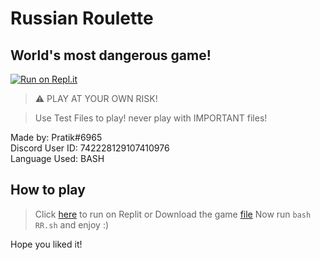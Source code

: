 # Russian Roulette
## World's most dangerous game!

[![Run on Repl.it](https://repl.it/badge/github/pratik12350/hackathon)](https://repl.it/github/pratik12350/hackathon)

> ⚠ PLAY AT YOUR OWN RISK!

> Use Test Files to play! never play with IMPORTANT files!

Made by: Pratik#6965 <br>
Discord User ID: 742228129107410976 <br>
Language Used: BASH

## How to play
> Click [here](https://replit.com) to run on Replit or Download the game [file](https://github.com/pratik12350/hackathon/blob/main/spookcord-10-2022/week-1/RR.sh)
> Now run `bash RR.sh` and enjoy :)

Hope you liked it!

